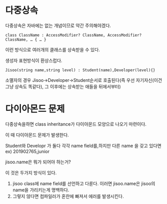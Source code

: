 # 다중상속

다중상속은 자바에는 없는 개념이므로 약간 주의해야겠다.



```
class ClassName : AccessModifier? ClassName, AccessModifier? ClassName, … { … }
```

이런 방식으로 여러개의 클래스를 상속받을 수 있다.

생성자 표현방식이 환상스럽다.

```
Jisoo(string name,string level) : Student(name),Developer(level){}
```

소멸자의 경우 Jisoo->Developer->Student순서로 호출된다(즉 우선 자기자신(이건 그냥 상속도 똑같다), 그 이후에는 상속받는 애들을 뒤에서부터)



# 다이아몬드 문제

다중상속을하면 class inheritance가 다이아몬드 모양으로 나오기 마련이다.

이 때 다이아몬드 문제가 발생한다.

Student와 Developr 가 둘다 각각 name field를,하지만 다른 name 을 갖고 있다면 ex) 201902765,junior

jisoo.name은 뭐가 되어야 하는거?



이 것은 두가지 방식이 있다.

1. jisoo class에 name field를 선언하고 다룬다. 이러면 jisoo.name은 jisoo의 name을 가리키는게 명백하다.
2. 그렇지 않다면 컴파일러가 혼란에 빠져서 에러를 발생시킨다.